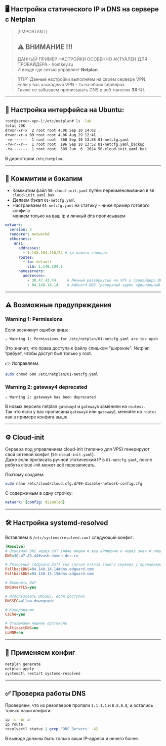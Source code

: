 ## 🖥 Настройка статического IP и DNS на сервере с Netplan 

> \[!IMPORTANT]
> ## ⚠️ ВНИМАНИЕ !!!
> ДАННЫЙ ПРИМЕР НАСТРОЙКИ ОСОБЕННО АКТУАЛЕН ДЛЯ ПРОВАЙДЕРА - hostkey.ru  
> И везде где сетью управляет **Netplan**.

> \[!TIP]
> Данные настройки выполняем на своём сервере VPN. <br>
> Если у вас каскадный VPN - то на обоих серверах. <br>
> Также не забываем прописывать DNS в веб-панелях **3X-UI**. <br>

---

## 🔧 Настройка интерфейса на Ubuntu:

```bash
root@server-vpn-1:/etc/netplan# ls -lah
total 20K
drwxr-xr-x  2 root root 4.0K Sep 10 14:02 .
drwxr-xr-x 89 root root 4.0K Aug 29 12:41 ..
-rw-------  1 root root  360 Sep 10 13:58 01-netcfg.yaml
-rw-r--r--  1 root root  196 Sep 10 13:52 01-netcfg.yaml_backup
-rw-------  1 root root  389 Jun  6  2024 50-cloud-init.yaml.bak
````

В директории `/etc/netplan`.

---

## 💾 Коммитим и бэкапим

* Коммитим файл `50-cloud-init.yaml` путём переименовывания в `50-cloud-init.yaml.bak`
* Делаем бэкап `01-netcfg.yaml`
* Настраиваем `01-netcfg.yaml` на статику - ниже пример готового конфига <br>
  меняем только на ваш ip и личный dns прописываем

```yaml
network:
  version: 2
  renderer: networkd
  ethernets:
    ens1:
      addresses:
        - 1.148.104.218/24 # ip вашего сервера
      routes:
        - to: default
          via: 1.148.104.1 
      nameservers:
        addresses:
          - 30.47.43.44     # Личный развёрнутый на VPS у провайдера DNS-сервер (AdGuard Home)
          - 94.140.14.14    # AdGuard DNS (резервный адрес официальный AdGuard)
```

---

## ⚠️ Возможные предупреждения

### Warning 1: Permissions

Если возникнут ошибки вида:

```
⚠️ Warning 1: Permissions for /etc/netplan/01-netcfg.yaml are too open
```

Это значит, что права доступа к файлу слишком "широкие".
Netplan требует, чтобы доступ был только у root.

👉 Исправляем:

```bash
sudo chmod 600 /etc/netplan/01-netcfg.yaml
```

### Warning 2: gateway4 deprecated

```
⚠️ Warning 2: gateway4 has been deprecated
```

В новых версиях netplan `gateway4` и `gateway6` заменили на `routes:`. <br>
Так что если у вас прописаны `gateway4` или `gateway6`, меняйте на `routes` как в примере конфига выше.

---

## ⚙️ Cloud-init

Сервера под управлением cloud-init (типично для VPS) генерируют свой сетевой конфиг (`50-cloud-init.yaml`). <br>
Даже если прописать ручной статический IP в `01-netcfg.yaml`, после ребута cloud-init может всё перезаписать.

Поэтому создаём:

```bash
sudo nano /etc/cloud/cloud.cfg.d/99-disable-network-config.cfg
```

С содержимым в одну строчку:

```yaml
network: {config: disabled}
```

---

## 🛠 Настройка systemd-resolved

Вставляем в `/etc/systemd/resolved.conf` следующий конфиг:

```ini
[Resolve]
# Основной DNS через DoT (ниже пишем и ваш айпишник и через знак # пишем доменное имя вашего ДНС - это синтаксис DoT)
DNS=30.47.43.44#vash-domen-dns.ru

# Резервный (Adguard DoT) (на случай отказа вашего сервера у провайдера)
FallbackDNS=94.140.14.14#dns.adguard.com
FallbackDNS=94.140.15.15#dns.adguard.com

# Включить DoT
DNSOverTLS=yes

# Использовать DNSSEC, если доступно
DNSSEC=allow-downgrade

# Кэширование
Cache=yes

# Отключаем лишние протоколы
MulticastDNS=no
LLMNR=no
```

---

## 🚀 Применяем конфиг

```bash
netplan generate
netplan apply
systemctl restart systemd-resolved
```

---

## ✅ Проверка работы DNS

Проверяем, что из резолверов пропали `1.1.1.1` и `8.8.8.8`, и остались только наши конфиги:

```bash
ip -c -br a
ip route
resolvectl status | grep 'DNS Servers' -A2
```

В выводе должны быть только ваши IP-адреса и ничего более.
